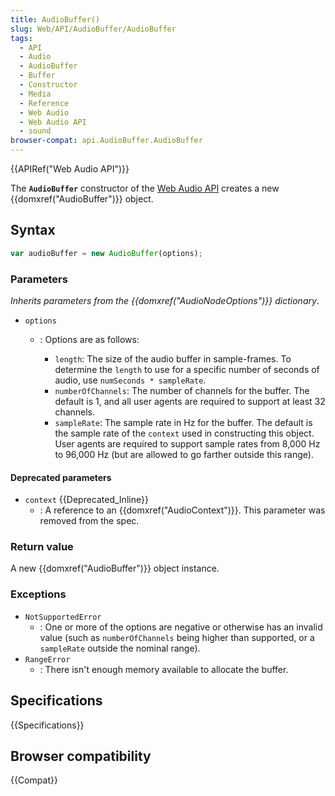 ```yaml
---
title: AudioBuffer()
slug: Web/API/AudioBuffer/AudioBuffer
tags:
  - API
  - Audio
  - AudioBuffer
  - Buffer
  - Constructor
  - Media
  - Reference
  - Web Audio
  - Web Audio API
  - sound
browser-compat: api.AudioBuffer.AudioBuffer
---
```

{{APIRef("Web Audio API")}}

The **`AudioBuffer`** constructor of
the [Web Audio API](/en-US/docs/Web/API/Web_Audio_API) creates a new
{{domxref("AudioBuffer")}} object.

## Syntax

```js
var audioBuffer = new AudioBuffer(options);
```

### Parameters

_Inherits parameters from the {{domxref("AudioNodeOptions")}} dictionary_.

- `options`

  - : Options are as follows:

    - `length`: The size of the audio buffer in sample-frames. To determine
      the `length` to use for a specific number of seconds of audio, use
      `numSeconds * sampleRate`.
    - `numberOfChannels`: The number of channels for the buffer. The
      default is 1, and all user agents are required to support at least 32 channels.
    - `sampleRate`: The sample rate in Hz for the buffer. The default is
      the sample rate of the `context` used in constructing this object. User
      agents are required to support sample rates from 8,000 Hz to 96,000 Hz (but are
      allowed to go farther outside this range).

#### Deprecated parameters

- `context` {{Deprecated_Inline}}
  - : A reference to an {{domxref("AudioContext")}}. This parameter was removed from the
    spec.

### Return value

A new {{domxref("AudioBuffer")}} object instance.

### Exceptions

- `NotSupportedError`
  - : One or more of the options are negative or otherwise has an invalid value (such as
    `numberOfChannels` being higher than supported, or a
    `sampleRate` outside the nominal range).
- `RangeError`
  - : There isn't enough memory available to allocate the buffer.

## Specifications

{{Specifications}}

## Browser compatibility

{{Compat}}
